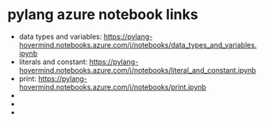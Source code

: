 # pylang azure notebook links
* data types and variables: https://pylang-hovermind.notebooks.azure.com/j/notebooks/data_types_and_variables.ipynb
* literals and constant: https://pylang-hovermind.notebooks.azure.com/j/notebooks/literal_and_constant.ipynb
* print: https://pylang-hovermind.notebooks.azure.com/j/notebooks/print.ipynb
* 
* 
* 
